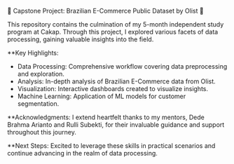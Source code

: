 🎉 Capstone Project: Brazilian E-Commerce Public Dataset by Olist 🎉

This repository contains the culmination of my 5-month independent study program at Cakap. Through this project, I explored various facets of data processing, gaining valuable insights into the field.

**Key Highlights:
- Data Processing: Comprehensive workflow covering data preprocessing and exploration.
- Analysis: In-depth analysis of Brazilian E-Commerce data from Olist.
- Visualization: Interactive dashboards created to visualize insights.
- Machine Learning: Application of ML models for customer segmentation.

**Acknowledgments:
I extend heartfelt thanks to my mentors, Dede Brahma Arianto and Rulli Subekti, for their invaluable guidance and support throughout this journey.

**Next Steps:
Excited to leverage these skills in practical scenarios and continue advancing in the realm of data processing.
